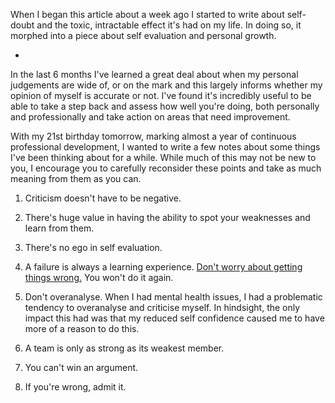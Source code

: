 When I began this article about a week ago I started to write about self-doubt and the toxic, intractable effect it's had on my life. In doing so, it morphed into a piece about self evaluation and personal growth.

*

In the last 6 months I've learned a great deal about when my personal judgements are wide of, or on the mark and this largely informs whether my opinion of myself is accurate or not. I've found it's incredibly useful to be able to take a step back and assess how well you're doing, both personally and professionally and take action on areas that need improvement.

With my 21st birthday tomorrow, marking almost a year of continuous professional development, I wanted to write a few notes about some things I've been thinking about for a while. While much of this may not be new to you, I encourage you to carefully reconsider these points and take as much meaning from them as you can.

1) Criticism doesn't have to be negative.

2) There's huge value in having the ability to spot your weaknesses and learn from them.

3) There's no ego in self evaluation.

4) A failure is always a learning experience. [Don't worry about getting things wrong.](https://www.bbc.co.uk/news/technology-25880738) You won't do it again.

5) Don't overanalyse. When I had mental health issues, I had a problematic tendency to overanalyse and criticise myself. In hindsight, the only impact this had was that my reduced self confidence caused me to have more of a reason to do this.

6) A team is only as strong as its weakest member.

7) You can't win an argument.

8) If you're wrong, admit it.